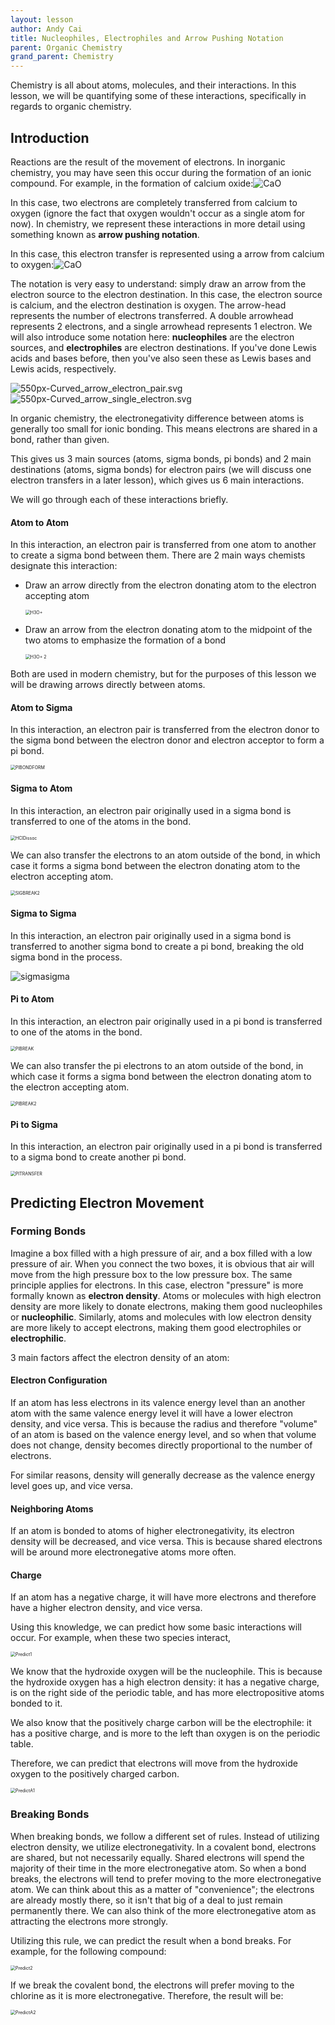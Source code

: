 ```yaml
---
layout: lesson
author: Andy Cai
title: Nucleophiles, Electrophiles and Arrow Pushing Notation
parent: Organic Chemistry
grand_parent: Chemistry
---
```


Chemistry is all about atoms, molecules, and their interactions. In this lesson, we will be quantifying some of these interactions, specifically in regards to organic chemistry. 

## Introduction

Reactions are the result of the movement of electrons. In inorganic chemistry, you may have seen this occur during the formation of an ionic compound. For example, in the formation of calcium oxide:![CaO](https://i.ibb.co/YTN80sg/Ca-O-noarrow.png)

In this case, two electrons are completely transferred from calcium to oxygen (ignore the fact that oxygen wouldn't occur as a single atom for now). In chemistry, we represent these interactions in more detail using something known as **arrow pushing notation**.

In this case, this electron transfer is represented using a arrow from calcium to oxygen:![CaO](https://i.ibb.co/FHPw3nr/CaO.png)	

The notation is very easy to understand: simply draw an arrow from the electron source to the electron destination. In this case, the electron source is calcium, and the electron destination is oxygen. The arrow-head represents the number of electrons transferred. A double arrowhead represents 2 electrons, and a single arrowhead represents 1 electron. We will also introduce some notation here: **nucleophiles** are the electron sources, and **electrophiles** are electron destinations. If you've done Lewis acids and bases before, then you've also seen these as Lewis bases and Lewis acids, respectively.

![550px-Curved_arrow_electron_pair.svg](https://i.ibb.co/8sm7G2T/550px-Curved-arrow-electron-pair-svg.png) ![550px-Curved_arrow_single_electron.svg](https://i.ibb.co/vkVryKH/550px-Curved-arrow-single-electron-svg.png)

In organic chemistry, the electronegativity difference between atoms is generally too small for ionic bonding. This means electrons are shared in a bond, rather than given. 

This gives us 3 main sources (atoms, sigma bonds, pi bonds) and 2 main destinations (atoms, sigma bonds) for electron pairs (we will discuss one electron transfers in a later lesson), which gives us 6 main interactions. 

We will go through each of these interactions briefly.

#### Atom to Atom

In this interaction, an electron pair is transferred from one atom to another to create a sigma bond between them. There are 2 main ways chemists designate this interaction:

- Draw an arrow directly from the electron donating atom to the electron accepting atom

  <img src="https://i.ibb.co/0fbpc8Y/H3O.png" alt="H3O+" style="zoom:50%;" />

- Draw an arrow from the electron donating atom to the midpoint of the two atoms to emphasize the formation of a bond

  <img src="https://i.ibb.co/28Y8Bdc/H3O-2.png" alt="H3O+ 2" style="zoom:50%;" />

Both are used in modern chemistry, but for the purposes of this lesson we will be drawing arrows directly between atoms.

#### Atom to Sigma

In this interaction, an electron pair is transferred from the electron donor to the sigma bond between the electron donor and electron acceptor to form a pi bond. 

<img src="https://i.ibb.co/vZgVJRW/PIBONDFORM.png" alt="PIBONDFORM" style="zoom:50%;" />

#### Sigma to Atom

In this interaction, an electron pair originally used in a sigma bond is transferred to one of the atoms in the bond. 

<img src="https://i.ibb.co/F69rTDp/HCl-Dissoc.png" alt="HClDissoc" style="zoom:50%;" />

We can also transfer the electrons to an atom outside of the bond, in which case it forms a sigma bond between the electron donating atom to the electron accepting atom. 

<img src="https://i.ibb.co/C2nXTDQ/SIGBREAK2.png" alt="SIGBREAK2" style="zoom:50%;" />

#### Sigma to Sigma

In this interaction, an electron pair originally used in a sigma bond is transferred to another sigma bond to create a pi bond, breaking the old sigma bond in the process.

![sigmasigma](https://i.ibb.co/Lhg8wkV/sigmasigma.png)

#### Pi to Atom

In this interaction, an electron pair originally used in a pi bond is transferred to one of the atoms in the bond.

<img src="https://i.ibb.co/f9h6rN2/PIBREAK.png" alt="PIBREAK" style="zoom:50%;" />

We can also transfer the pi electrons to an atom outside of the bond, in which case it forms a sigma bond between the electron donating atom to the electron accepting atom. 

<img src="https://i.ibb.co/1LpDhbX/PIBREAK2.png" alt="PIBREAK2" style="zoom: 50%;" />

#### Pi to Sigma

In this interaction, an electron pair originally used in a pi bond is transferred to a sigma bond to create another pi bond. 

<img src="https://i.ibb.co/jMZXDXM/PITRANSFER.png" alt="PITRANSFER" style="zoom:50%;" />

## Predicting Electron Movement

### Forming Bonds

Imagine a box filled with a high pressure of air, and a box filled with a low pressure of air. When you connect the two boxes, it is obvious that air will move from the high pressure box to the low pressure box. The same principle applies for electrons. In this case, electron "pressure" is more formally known as **electron density**. Atoms or molecules with high electron density are more likely to donate electrons, making them good nucleophiles or **nucleophilic**. Similarly, atoms and molecules with low electron density are more likely to accept electrons, making them good electrophiles or **electrophilic**. 

3 main factors affect the electron density of an atom:

#### Electron Configuration

If an atom has less electrons in its valence energy level than an another atom with the same valence energy level it will have a lower electron density, and vice versa. This is because the radius and therefore "volume" of an atom is based on the valence energy level, and so when that volume does not change, density becomes directly proportional to the number of electrons. 

For similar reasons, density will generally decrease as the valence energy level goes up, and vice versa.

#### Neighboring Atoms

If an atom is bonded to atoms of higher electronegativity, its electron density will be decreased, and vice versa. This is because shared electrons will be around more electronegative atoms more often.

#### Charge

If an atom has a negative charge, it will have more electrons and therefore have a higher electron density, and vice versa.

Using this knowledge, we can predict how some basic interactions will occur. For example, when these two species interact,

<img src="https://i.ibb.co/XzdTrMv/Predict1.png" alt="Predict1" style="zoom:50%;" />

We know that the hydroxide oxygen will be the nucleophile. This is because the hydroxide oxygen has a high electron density: it has a negative charge, is on the right side of the periodic table, and has more electropositive atoms bonded to it.

We also know that the positively charge carbon will be the electrophile: it has a positive charge, and is more to the left than oxygen is on the periodic table.

Therefore, we can predict that electrons will move from the hydroxide oxygen to the positively charged carbon. 

<img src="https://i.ibb.co/yQFYwmS/Predict-A1.png" alt="PredictA1" style="zoom:50%;" />

### Breaking Bonds

When breaking bonds, we follow a different set of rules. Instead of utilizing electron density, we utilize electronegativity. In a covalent bond, electrons are shared, but not necessarily equally. Shared electrons will spend the majority of their time in the more electronegative atom. So when a bond breaks, the electrons will tend to prefer moving to the more electronegative atom. We can think about this as a matter of "convenience"; the electrons are already mostly there, so it isn't that big of a deal to just remain permanently there. We can also think of the more electronegative atom as attracting the electrons more strongly. 

Utilizing this rule, we can predict the result when a bond breaks. For example, for the following compound:

<img src="https://i.ibb.co/Sm7Ch6Z/Predict2.png" alt="Predict2" style="zoom:50%;" />

If we break the covalent bond, the electrons will prefer moving to the chlorine as it is more electronegative. Therefore, the result will be:

<img src="https://i.ibb.co/r356zFL/Predict-A2.png" alt="PredictA2" style="zoom:50%;" />
